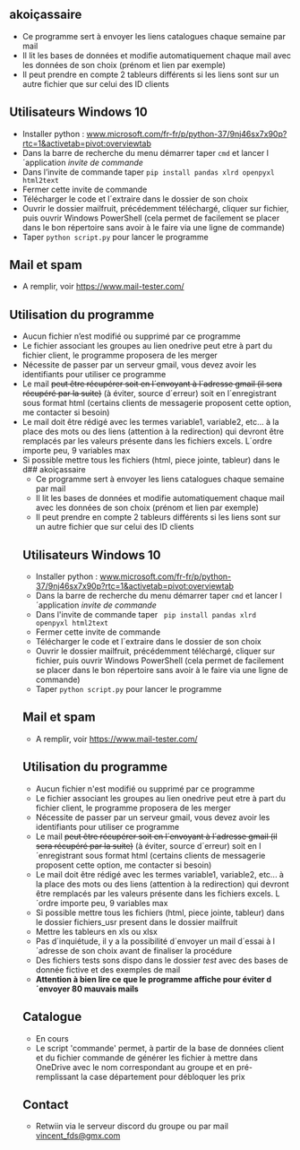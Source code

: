 

<h2 id="akoiçassaire">akoiçassaire</h2>
<ul>
<li>Ce programme sert à envoyer les liens catalogues chaque semaine par mail</li>
<li>Il lit les bases de données et modifie automatiquement chaque mail avec les données de son choix (prénom et lien par exemple)</li>
<li>Il peut prendre en compte 2 tableurs différents si les liens sont sur un autre fichier que sur celui des ID clients</li>
</ul>
<h2 id="utilisateurs-windows-10">Utilisateurs Windows 10</h2>
<ul>
<li>Installer python : <a href="http://www.microsoft.com/fr-fr/p/python-37/9nj46sx7x90p?rtc=1&amp;activetab=pivot:overviewtab">www.microsoft.com/fr-fr/p/python-37/9nj46sx7x90p?rtc=1&amp;activetab=pivot:overviewtab</a></li>
<li>Dans la barre de recherche du menu démarrer  taper <code>cmd</code> et lancer l´application <em>invite de commande</em></li>
<li>Dans l’invite de commande taper <code>pip install pandas xlrd openpyxl html2text</code></li>
<li>Fermer cette invite de commande</li>
<li>Télécharger le code et l´extraire dans le dossier de son choix</li>
<li>Ouvrir le dossier mailfruit, précédemment téléchargé, cliquer sur fichier, puis ouvrir Windows PowerShell (cela permet de facilement se placer dans le bon répertoire sans avoir à le faire via une ligne de commande)</li>
<li>Taper <code>python script.py</code> pour lancer le programme</li>
</ul>
<h2 id="mail-et-spam">Mail et spam</h2>
<ul>
<li>A remplir, voir <a href="https://www.mail-tester.com/">https://www.mail-tester.com/</a></li>
</ul>
<h2 id="utilisation-du-programme">Utilisation du programme</h2>
<ul>
<li>Aucun fichier n’est modifié ou supprimé par ce programme</li>
<li>Le fichier associant les groupes au lien onedrive peut etre à part du fichier client, le programme proposera de les merger</li>
<li>Nécessite de passer par un serveur gmail, vous devez avoir les identifiants pour utiliser ce programme</li>
<li>Le mail <s>peut être récupérer soit en l´envoyant à l´adresse gmail (il sera récupéré par la suite)</s>  (à éviter, source d´erreur) soit en l´enregistrant sous format html (certains clients de messagerie proposent cette option, me contacter si besoin)</li>
<li>Le mail doit être rédigé avec les termes variable1, variable2, etc… à la place des mots ou des liens (attention à la redirection) qui devront être remplacés par les valeurs présente dans les fichiers excels. L´ordre importe peu, 9 variables max</li>
<li>Si possible mettre tous les fichiers (html, piece jointe, tableur) dans le d## akoiçassaire

 - Ce programme sert à envoyer les liens catalogues chaque semaine par mail
 - Il lit les bases de données et modifie automatiquement chaque mail avec les données de son choix (prénom et lien par exemple)
 - Il peut prendre en compte 2 tableurs différents si les liens sont sur un autre fichier que sur celui des ID clients

## Utilisateurs Windows 10

* Installer python : www.microsoft.com/fr-fr/p/python-37/9nj46sx7x90p?rtc=1&activetab=pivot:overviewtab
* Dans la barre de recherche du menu démarrer  taper `cmd` et lancer l´application *invite de commande*
* Dans l'invite de commande taper ` pip install pandas xlrd openpyxl html2text`
* Fermer cette invite de commande
* Télécharger le code et l´extraire dans le dossier de son choix
* Ouvrir le dossier mailfruit, précédemment téléchargé, cliquer sur fichier, puis ouvrir Windows PowerShell (cela permet de facilement se placer dans le bon répertoire sans avoir à le faire via une ligne de commande)
* Taper ` python script.py ` pour lancer le programme

## Mail et spam

 - A remplir, voir https://www.mail-tester.com/

## Utilisation du programme

* Aucun fichier n'est modifié ou supprimé par ce programme
* Le fichier associant les groupes au lien onedrive peut etre à part du fichier client, le programme proposera de les merger
* Nécessite de passer par un serveur gmail, vous devez avoir les identifiants pour utiliser ce programme
* Le mail ~~peut être récupérer soit en l´envoyant à l´adresse gmail (il sera récupéré par la suite)~~  (à éviter, source d´erreur) soit en l´enregistrant sous format html (certains clients de messagerie proposent cette option, me contacter si besoin)
* Le mail doit être rédigé avec les termes variable1, variable2, etc... à la place des mots ou des liens (attention à la redirection) qui devront être remplacés par les valeurs présente dans les fichiers excels. L´ordre importe peu, 9 variables max
* Si possible mettre tous les fichiers (html, piece jointe, tableur) dans le dossier fichiers_usr present dans le dossier mailfruit
* Mettre les tableurs en xls ou xlsx 
* Pas d´inquiétude, il y a la possibilité d´envoyer un mail d´essai à l´adresse de son choix avant de finaliser la procédure 
* Des fichiers tests sons dispo dans le dossier *test* avec des bases de donnée fictive et des exemples de mail
* **Attention à bien lire ce que le programme affiche pour éviter d´envoyer 80 mauvais mails**

## Catalogue

 - En cours
 - Le script 'commande' permet, à partir de la base de données client et du fichier commande de générer les fichier à mettre dans OneDrive avec le nom correspondant au groupe et en pré-remplissant la case département pour débloquer les prix

## Contact

 - Retwiin via le serveur discord du groupe ou par mail vincent_fds@gmx.com

<!--stackedit_data:
eyJoaXN0b3J5IjpbMTc4NDk5NTE1MywtNTQ5MzA4OTIyXX0=
-->